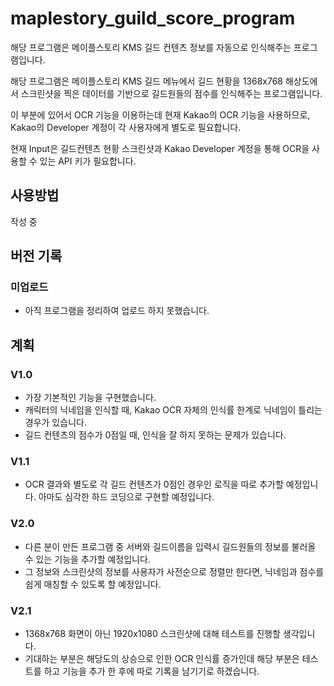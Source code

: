 # maplestory_guild_score_program
해당 프로그램은 메이플스토리 KMS 길드 컨텐츠 정보를 자동으로 인식해주는 프로그램입니다.

해당 프로그램은 메이플스토리 KMS 길드 메뉴에서 길드 현황을 1368x768 해상도에서 스크린샷을 찍은 데이터를 기반으로 길드원들의 점수를 인식해주는 프로그램입니다.

이 부분에 있어서 OCR 기능을 이용하는데 현재 Kakao의 OCR 기능을 사용하므로, Kakao의 Developer 계정이 각 사용자에게 별도로 필요합니다.

현재 Input은 길드컨텐츠 현황 스크린샷과 Kakao Developer 계정을 통해 OCR을 사용할 수 있는 API 키가 필요합니다.



## 사용방법

작성 중



## 버전 기록

### 미업로드
- 아직 프로그램을 정리하여 업로드 하지 못했습니다.

## 계획

### V1.0

- 가장 기본적인 기능을 구현했습니다.
- 캐릭터의 닉네임을 인식할 때, Kakao OCR 자체의 인식률 한계로 닉네임이 틀리는 경우가 있습니다.
- 길드 컨텐츠의 점수가 0점일 때, 인식을 잘 하지 못하는 문제가 있습니다.


### V1.1
- OCR 결과와 별도로 각 길드 컨텐츠가 0점인 경우인 로직을 따로 추가할 예정입니다. 아마도 심각한 하드 코딩으로 구현할 예정입니다.


### V2.0
- 다른 분이 만든 프로그램 중 서버와 길드이름을 입력시 길드원들의 정보를 불러올 수 있는 기능을 추가할 예정입니다.
- 그 정보와 스크린샷의 정보를 사용자가 사전순으로 정렬만 한다면, 닉네임과 점수를 쉽게 매칭할 수 있도록 할 예정입니다.

### V2.1
- 1368x768 화면이 아닌 1920x1080 스크린샷에 대해 테스트를 진행할 생각입니다.
- 기대하는 부분은 해당도의 상승으로 인한 OCR 인식률 증가인데 해당 부분은 테스트를 하고 기능을 추가 한 후에 따로 기록을 남기기로 하겠습니다.
